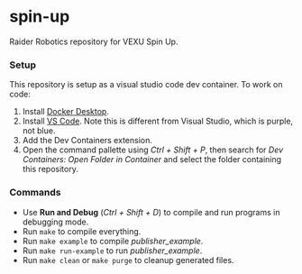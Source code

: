 # spin-up
Raider Robotics repository for VEXU Spin Up.

### Setup
This repository is setup as a visual studio code dev container. To work on code:
1. Install [Docker Desktop](https://www.docker.com/products/docker-desktop/).
2. Install [VS Code](https://code.visualstudio.com/). Note this is different from Visual Studio, which is purple, not blue.
3. Add the Dev Containers extension.
4. Open the command pallette using *Ctrl + Shift + P*, then search for *Dev Containers: Open Folder in Container* and select the folder containing this repository.

### Commands
* Use **Run and Debug** (*Ctrl + Shift + D*) to compile and run programs in debugging mode.
* Run `make` to compile everything.
* Run `make example` to compile *publisher_example*.
* Run `make run-example` to run *publisher_example*.
* Run `make clean` or `make purge` to cleanup generated files.
